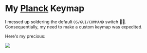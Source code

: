 # My [Planck](https://olkb.com/planck) Keymap

I messed up soldering the default `OS/GUI/COMMAND` switch 🤦‍♂️. Consequentially, my need to make a custom keymap was expedited.

Here's my precious:

![](https://pbs.twimg.com/media/DhlwGjeXcAAxyWO.jpg:large)
